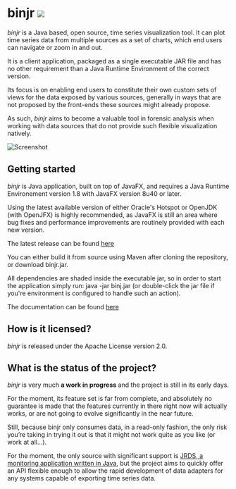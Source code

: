 # binjr ![](https://travis-ci.org/fthevenet/binjr.svg?branch=master)

*binjr* is a Java based, open source, time series visualization tool. It can plot time series data from multiple sources as a set of charts, which end users can navigate or zoom in and out.

It is a client application, packaged as a single executable JAR file and has no other requirement than a Java Runtime Environment of the correct version.

Its focus is on enabling end users to constitute their own custom sets of views for the data exposed by various sources, generally in ways that are not proposed by the front-ends these sources might already propose. 

As such, *binjr* aims to become a valuable tool in forensic analysis when working with data sources that do not provide such flexible visualization natively.

![Screenshot](http://www.binjr.eu/assets/images/screenshot01.png)

## Getting started

*binjr* is Java application, built on top of JavaFX, and requires a Java Runtime Environement version 1.8 with JavaFX version 8u40 or later.

Using the latest available version of either Oracle's Hotspot or OpenJDK (with OpenJFX) is highly recommended, as JavaFX is still an area where bug fixes and performance improvements are routinely provided with each new version.

The latest release can be found  [here](https://github.com/fthevenet/binjr/releases/latest) 

You can either build it from source using Maven after cloning the repository, or download binjr.jar.

All dependencies are shaded inside the executable jar, so in order to start the application simply run: java -jar binj.jar (or double-click the jar file if you're environment is configured to handle such an action).

The documentation can be found [here](https://github.com/fthevenet/binjr/wiki/Reference)

## How is it licensed?

*binjr* is released under the Apache License version 2.0.

## What is the status of the project?

*binjr* is very much **a work in progress** and the project is still in its early days.

For the moment, its feature set is far from complete, and absolutely no guarantee is made that the features currently in there right now will actually works, or are not going to evolve significantly in the near future.

Still, because binjr only consumes data, in a read-only fashion, the only risk you’re taking in trying it out is that it might not work quite as you like (or work at all…).

For the moment, the only source with significant support is [JRDS, a monitoring application written in Java](http://jrds.fr/), but the project aims to quickly offer an API flexible enough to allow the rapid development of data adapters for any systems capable of exporting time series data.



